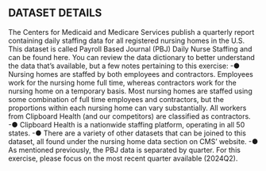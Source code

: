 ## DATASET DETAILS
The Centers for Medicaid and Medicare Services publish a quarterly report containing daily staffing data for all registered nursing homes in the U.S. This dataset is called Payroll Based Journal (PBJ) Daily Nurse Staffing and can be found here. You can review the data dictionary to better understand the data that’s available, but a few notes pertaining to this exercise:
-●	Nursing homes are staffed by both employees and contractors. Employees work for the nursing home full time, whereas contractors work for the nursing home on a temporary basis. Most nursing homes are staffed using some combination of full time employees and contractors, but the proportions within each nursing home can vary substantially. All workers from Clipboard Health (and our competitors) are classified as contractors.
-●	Clipboard Health is a nationwide staffing platform, operating in all 50 states.
-●	There are a variety of other datasets that can be joined to this dataset, all found under the nursing home data section on CMS’ website. 
-●	As mentioned previously, the PBJ data is separated by quarter. For this exercise, please focus on the most recent quarter available (2024Q2).
